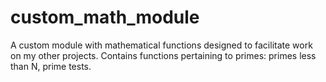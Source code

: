 # custom_math_module
A custom module with mathematical functions designed to facilitate work on my other projects.
Contains functions pertaining to primes: primes less than N, prime tests.
